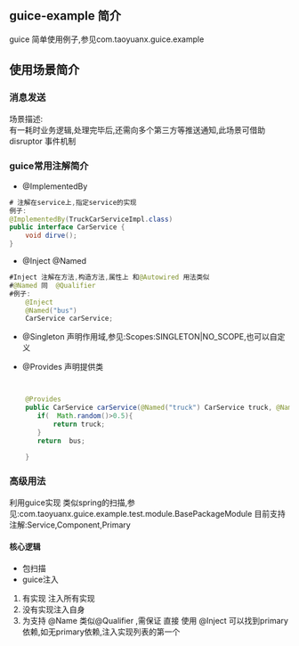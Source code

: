 ## guice-example 简介

guice 简单使用例子,参见com.taoyuanx.guice.example



## 使用场景简介

### 消息发送
场景描述:<br/>
有一耗时业务逻辑,处理完毕后,还需向多个第三方等推送通知,此场景可借助disruptor 事件机制


### guice常用注解简介
* @ImplementedBy
```java
# 注解在service上,指定service的实现
例子:
@ImplementedBy(TruckCarServiceImpl.class)
public interface CarService {
    void dirve();
}
```
*  @Inject  @Named

```java
#Inject 注解在方法,构造方法,属性上 和@Autowired 用法类似
#@Named 同  @Qualifier   
#例子:
    @Inject
    @Named("bus")
    CarService carService;
```

* @Singleton 
声明作用域,参见:Scopes:SINGLETON|NO_SCOPE,也可以自定义

*  @Provides 声明提供类
```java


    @Provides
    public CarService carService(@Named("truck") CarService truck, @Named("bus") CarService bus) {
       if(  Math.random()>0.5){
           return truck;
       }
       return  bus;

    }
``` 

### 高级用法
利用guice实现 类似spring的扫描,参见:com.taoyuanx.guice.example.test.module.BasePackageModule
目前支持注解:Service,Component,Primary
#### 核心逻辑
* 包扫描
* guice注入
1. 有实现 注入所有实现
2. 没有实现注入自身
3. 为支持 @Name 类似@Qualifier ,需保证 直接 使用 @Inject 可以找到primary依赖,如无primary依赖,注入实现列表的第一个
